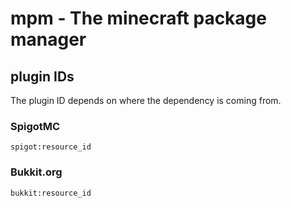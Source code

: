 # mpm - The minecraft package manager

## plugin IDs

The plugin ID depends on where the dependency is coming from.

### SpigotMC  
`spigot:resource_id`
### Bukkit.org
`bukkit:resource_id`
